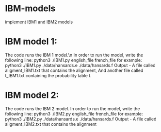 # IBM-models
implement IBM1 and IBM2 models

IBM model 1:
=========
The code runs the IBM 1 model.\n
In order to run the model, write the following line:
python3 ./IBM1.py english_file french_file
for example: python3 ./IBM1.py ./data/hansards.e ./data/hansards.f
Output -
A file called aligment_IBM1.txt that contains the alignment,
And another file called t_IBM1.txt containing the probability table t.

IBM model 2:
=========
The code runs the IBM 2 model.
In order to run the model, write the following line:
python3 ./IBM2.py english_file french_file
for example: python3 ./IBM2.py ./data/hansards.e ./data/hansards.f
Output -
A file called aligment_IBM2.txt that contains the alignment
